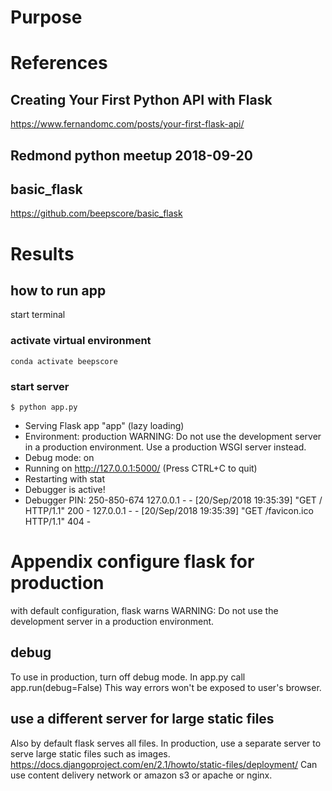 # Purpose

# References

## Creating Your First Python API with Flask
https://www.fernandomc.com/posts/your-first-flask-api/

## Redmond python meetup 2018-09-20

## basic_flask
https://github.com/beepscore/basic_flask

# Results

## how to run app
start terminal

### activate virtual environment

    conda activate beepscore

### start server
    $ python app.py

 * Serving Flask app "app" (lazy loading)
 * Environment: production
   WARNING: Do not use the development server in a production environment.
   Use a production WSGI server instead.
 * Debug mode: on
 * Running on http://127.0.0.1:5000/ (Press CTRL+C to quit)
 * Restarting with stat
 * Debugger is active!
 * Debugger PIN: 250-850-674
127.0.0.1 - - [20/Sep/2018 19:35:39] "GET / HTTP/1.1" 200 -
127.0.0.1 - - [20/Sep/2018 19:35:39] "GET /favicon.ico HTTP/1.1" 404 -

# Appendix configure flask for production
with default configuration, flask warns
   WARNING: Do not use the development server in a production environment.

## debug
To use in production, turn off debug mode.
In app.py call app.run(debug=False)
This way errors won't be exposed to user's browser.

## use a different server for large static files
Also by default flask serves all files.
In production, use a separate server to serve large static files such as images.
https://docs.djangoproject.com/en/2.1/howto/static-files/deployment/
Can use content delivery network or amazon s3 or apache or nginx.

